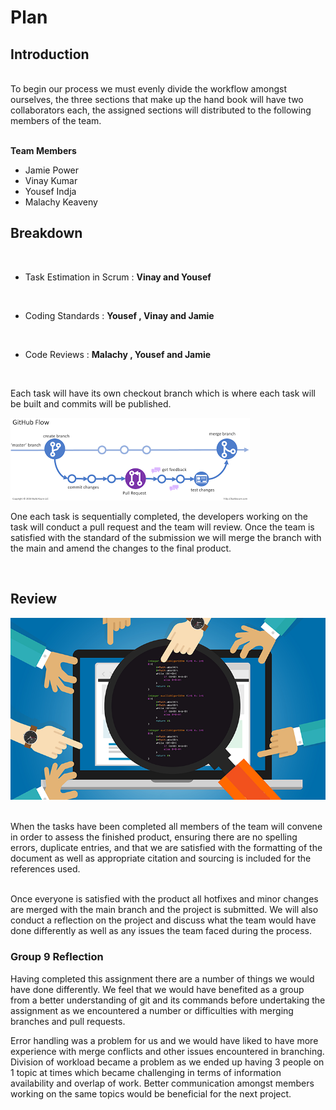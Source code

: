 # Plan 


## Introduction
<br>
To begin our process we must evenly divide the workflow amongst ourselves, 
the three sections that make up the hand book will have two collaborators each, the 
assigned sections will distributed to the following members of the team.

<br>**Team Members**
- Jamie Power
- Vinay Kumar
- Yousef Indja
- Malachy Keaveny


## Breakdown

<br>

* Task Estimation in Scrum :  **Vinay and Yousef** 
<br>

* Coding Standards : **Yousef , Vinay and Jamie**
<br>

* Code Reviews : **Malachy , Yousef and Jamie**

<br>

Each task will have its own checkout branch which is where each task 
will be built and commits will be published. 

![Gitflow](images/gitflow.png)

One each task is sequentially 
completed, the developers working on the task will conduct a pull request and 
the team will review. Once the team is satisfied with the standard of the 
submission we will merge the branch with the main and amend the changes 
to the final product.

<br>


## Review
![Gitflow](images/code-review.png)

<br>
When the tasks have been completed all members of the 
team will convene in order to assess the finished product, ensuring 
there are no spelling errors, duplicate entries, and that we are satisfied 
with the formatting of the document as well as appropriate citation and sourcing 
is included for the references used. 

<br>
<br>

Once everyone is satisfied with the product
all hotfixes and minor changes are merged with the main branch and the project 
is submitted. We will also conduct a reflection on the project and discuss
what the team would have done differently as well as any issues the team 
faced during the process.
<br>



### Group 9 Reflection 

Having completed this assignment there are a number of things we would have done differently. 
We feel that we would have benefited as a group from a better understanding of git and its commands before undertaking the assignment as we encountered a number or difficulties with merging branches and pull requests. 

Error handling was a problem for us and we would have liked to have more experience with merge conflicts and other issues encountered in branching. 
Division of workload became a problem as we ended up having 3 people on 1 topic at times which became challenging in terms of information availability and overlap of work. Better communication amongst members working on the same topics would be beneficial for the next project. 
